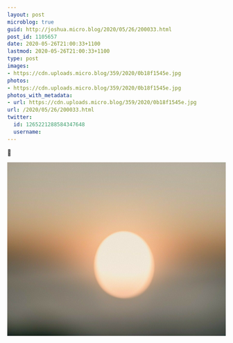 ```yaml
---
layout: post
microblog: true
guid: http://joshua.micro.blog/2020/05/26/200033.html
post_id: 1105657
date: 2020-05-26T21:00:33+1100
lastmod: 2020-05-26T21:00:33+1100
type: post
images:
- https://cdn.uploads.micro.blog/359/2020/0b18f1545e.jpg
photos:
- https://cdn.uploads.micro.blog/359/2020/0b18f1545e.jpg
photos_with_metadata:
- url: https://cdn.uploads.micro.blog/359/2020/0b18f1545e.jpg
url: /2020/05/26/200033.html
twitter:
  id: 1265221288584347648
  username: 
---
```

🌅 

<img src="uploads/2020/0b18f1545e.jpg" width="600" height="400" alt="" />
